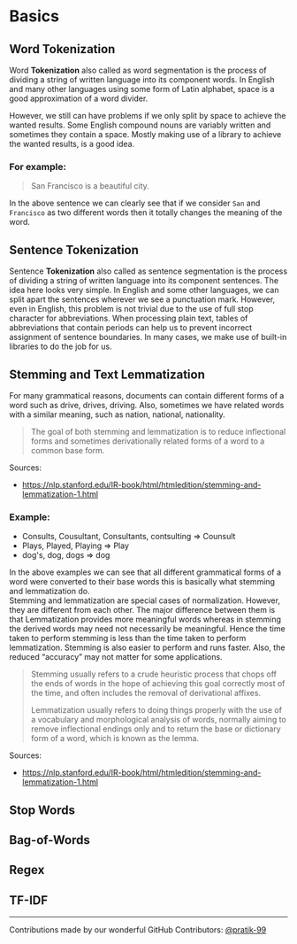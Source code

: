 # Basics

## Word Tokenization

Word **Tokenization** also called as word segmentation is the process of dividing a string of written language into its component words. In English and many other languages using some form of Latin alphabet, space is a good approximation of a word divider.

However, we still can have problems if we only split by space to achieve the wanted results. Some English compound nouns are variably written and sometimes they contain a space. Mostly making use of a library to achieve the wanted results, is a good idea.

### For example:

> San Francisco is a beautiful city. 

In the above sentence we can clearly see that if we consider `San` and `Francisco` as two different words then it totally changes the meaning of the word. 


## Sentence Tokenization

Sentence **Tokenization** also called as sentence segmentation is the process of dividing a string of written language into its component sentences. The idea here looks very simple. In English and some other languages, we can split apart the sentences wherever we see a punctuation mark.
However, even in English, this problem is not trivial due to the use of full stop character for abbreviations. When processing plain text, tables of abbreviations that contain periods can help us to prevent incorrect assignment of sentence boundaries. In many cases, we make use of built-in libraries to do the job for us.

## Stemming and Text Lemmatization
For many grammatical reasons, documents can contain different forms of a word such as drive, drives, driving. Also, sometimes we have related words with a similar meaning, such as nation, national, nationality.
>The goal of both stemming and lemmatization is to reduce inflectional forms and sometimes derivationally related forms of a word to a common base form.

Sources: 

- https://nlp.stanford.edu/IR-book/html/htmledition/stemming-and-lemmatization-1.html

### Example:
* Consults, Cousultant, Consultants, contsulting => Counsult
* Plays, Played, Playing => Play
* dog's, dog, dogs => dog

In the above examples we can see that all different grammatical forms of a word were converted to their base words this is basically what stemming and lemmatization do.<br>Stemming and lemmatization are special cases of normalization. However, they are different from each other. The major difference between them is that Lemmatization provides more meaningful words whereas in stemming the derived words may need not necessarily be meaningful. Hence the time taken to perform stemming is less than the time taken to perform lemmatization. Stemming is also easier to perform and runs faster. Also, the reduced “accuracy” may not matter for some applications.

>Stemming usually refers to a crude heuristic process that chops off the ends of words in the hope of achieving this goal correctly most of the time, and often includes the removal of derivational affixes.
>
>Lemmatization usually refers to doing things properly with the use of a vocabulary and morphological analysis of words, normally aiming to remove inflectional endings only and to return the base or dictionary form of a word, which is known as the lemma.

Sources: 

- https://nlp.stanford.edu/IR-book/html/htmledition/stemming-and-lemmatization-1.html


## Stop Words







## Bag-of-Words







## Regex







## TF-IDF







---

Contributions made by our wonderful GitHub Contributors: [@pratik-99](https://github.com/pratik-99)
